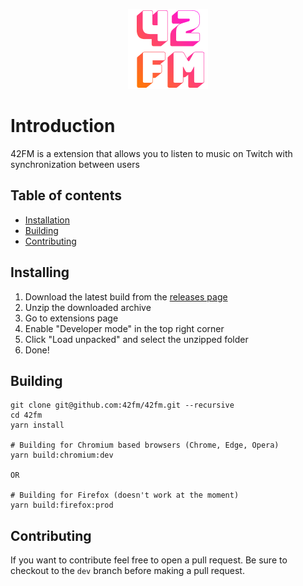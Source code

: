 <p align="center" >
    <img src="logo.png">
</p>

# Introduction

42FM is a extension that allows you to listen to music on Twitch with synchronization between users

## Table of contents

- [Installation](#installation)
- [Building](#building)
- [Contributing](#contributing)

## Installing

1. Download the latest build from the [releases page](https://github.com/42fm/42fm/releases)
1. Unzip the downloaded archive
1. Go to extensions page
1. Enable "Developer mode" in the top right corner
1. Click "Load unpacked" and select the unzipped folder
1. Done!

## Building

```
git clone git@github.com:42fm/42fm.git --recursive
cd 42fm
yarn install

# Building for Chromium based browsers (Chrome, Edge, Opera)
yarn build:chromium:dev

OR

# Building for Firefox (doesn't work at the moment)
yarn build:firefox:prod
```

## Contributing

If you want to contribute feel free to open a pull request. Be sure to checkout to the `dev` branch before making a pull request.
